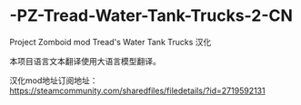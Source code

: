 # -PZ-Tread-Water-Tank-Trucks-2-CN

Project Zomboid mod Tread's Water Tank Trucks 汉化

本项目语言文本翻译使用大语言模型翻译。

汉化mod地址订阅地址：https://steamcommunity.com/sharedfiles/filedetails/?id=2719592131
